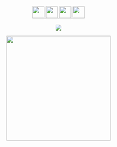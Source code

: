 
&nbsp;
&nbsp;
&nbsp;
&nbsp;
&nbsp;
&nbsp;
&nbsp;

<p align="center">
  <a href="https://github.com/x1ah">
    <img src="https://github.githubassets.com/images/mona-loading-default.gif" width="32" height="32" />
  </a>
  <a href="https://github.com/x1ah">
    <img src="https://github.githubassets.com/images/mona-loading-default.gif" width="32" height="32" />
  </a>
  <a href="https://github.com/x1ah">
    <img src="https://github.githubassets.com/images/mona-loading-default.gif" width="32" height="32" />
  </a>
  <a href="https://github.com/x1ah">
    <img src="https://github.githubassets.com/images/mona-loading-default.gif" width="32" height="32" />
  </a>
</p>

<p align="center">
  <a href="https://github.com/x1ah">
    <img src="https://visitor-badge.glitch.me/badge?page_id=x1ah.github" />
  </a>
</p>

<p align="center">
  <a href="https://github.com/x1ah">
    <img src="https://github-readme-stats.vercel.app/api?username=x1ah&show_icons=true&count_private=true&hide=issues&hide_title=true&theme=gruvbox" width="280" />
  </a>
</p>

&nbsp;
